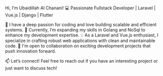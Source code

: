  Hi, I’m Ubaidillah Al Chanani!
💻 Passionate Fullstack Developer | Laravel | Vue.js | Django | Flutter

🚀 I have a deep passion for coding and love building scalable and efficient systems.
🌱 Currently, I’m expanding my skills in Golang and NoSql to enhance my development expertise.
💡 As a Laravel and Vue.js enthusiast, I specialize in crafting robust web applications with clean and maintainable code.
🤝 I'm open to collaboration on exciting development projects that push innovation forward.

📫 Let’s connect! Feel free to reach out if you have an interesting project or just want to discuss tech!
